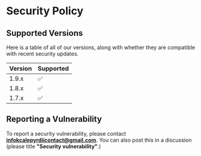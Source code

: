 # Security Policy

## **Supported Versions**

Here is a table of all of our versions, along with whether they are compatible with recent security updates.

| Version | Supported |
| ------- | ----------|
| 1.9.x | ✅ |
| 1.8.x | ✅ |
| 1.7.x | ✅ |

## **Reporting a Vulnerability**

To report a security vulnerability, please contact **infokcalepyrdiicontact@gmail.com**.
You can also post this in a discussion (please title **"Security vulnerability"**.)
